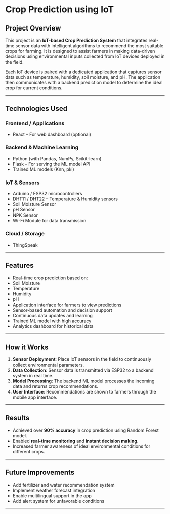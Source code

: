 #  Crop Prediction using IoT

##  Project Overview

This project is an **IoT-based Crop Prediction System** that integrates real-time sensor data with intelligent algorithms to recommend the most suitable crops for farming. It is designed to assist farmers in making data-driven decisions using environmental inputs collected from IoT devices deployed in the field.

Each IoT device is paired with a dedicated application that captures sensor data such as temperature, humidity, soil moisture, and pH. The application then communicates with a backend prediction model to determine the ideal crop for current conditions.

---

##  Technologies Used

###  Frontend / Applications
- React – For web dashboard (optional)

###  Backend & Machine Learning
- Python (with Pandas, NumPy, Scikit-learn)
- Flask – For serving the ML model API
- Trained ML models (Knn, pkl)

###  IoT & Sensors
- Arduino / ESP32 microcontrollers
- DHT11 / DHT22 – Temperature & Humidity sensors
- Soil Moisture Sensor
- pH Sensor
- NPK Sensor
- Wi-Fi Module for data transmission

###  Cloud / Storage
- ThingSpeak

---

##  Features

-  Real-time crop prediction based on:
  - Soil Moisture
  - Temperature
  - Humidity
  - pH
-  Application interface for farmers to view predictions
-  Sensor-based automation and decision support
-  Continuous data updates and learning
-  Trained ML model with high accuracy
-  Analytics dashboard for historical data 

---

##  How it Works

1. **Sensor Deployment**: Place IoT sensors in the field to continuously collect environmental parameters.
2. **Data Collection**: Sensor data is transmitted via ESP32 to a backend system in real time.
3. **Model Processing**: The backend ML model processes the incoming data and returns crop recommendations.
4. **User Interface**: Recommendations are shown to farmers through the mobile app interface.

---

##  Results

- Achieved over **90% accuracy** in crop prediction using Random Forest model.
- Enabled **real-time monitoring** and **instant decision making**.
- Increased farmer awareness of ideal environmental conditions for different crops.

---

##  Future Improvements

- Add fertilizer and water recommendation system
- Implement weather forecast integration
- Enable multilingual support in the app
- Add alert system for unfavorable conditions

---
